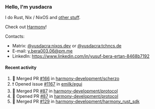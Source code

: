 ### Hello, I'm yusdacra

I do Rust, Nix / NixOS and [other stuff](https://yusdacra.gitlab.io/about).

Check out [Harmony](https://github.com/harmony-development)!

Contacts:
- Matrix: [@yusdacra:nixos.dev](https://matrix.to/#/@yusdacra:nixos.dev) or [@yusdacra:tchncs.de](https://matrix.to/#/@yusdacra:tchncs.de)
- E-mail: y.bera003.06@pm.me
- LinkedIn: https://www.linkedin.com/in/yusuf-bera-ertan-8468b7192

#### Recent activity

<!--START_SECTION:activity-->
1. 🎉 Merged PR [#166](https://github.com/harmony-development/scherzo/pull/166) in [harmony-development/scherzo](https://github.com/harmony-development/scherzo)
2. ❗️ Opened issue [#1167](https://github.com/emilk/egui/issues/1167) in [emilk/egui](https://github.com/emilk/egui)
3. 🎉 Merged PR [#87](https://github.com/harmony-development/protocol/pull/87) in [harmony-development/protocol](https://github.com/harmony-development/protocol)
4. 💪 Opened PR [#87](https://github.com/harmony-development/protocol/pull/87) in [harmony-development/protocol](https://github.com/harmony-development/protocol)
5. 🎉 Merged PR [#129](https://github.com/harmony-development/harmony_rust_sdk/pull/129) in [harmony-development/harmony_rust_sdk](https://github.com/harmony-development/harmony_rust_sdk)
<!--END_SECTION:activity-->
